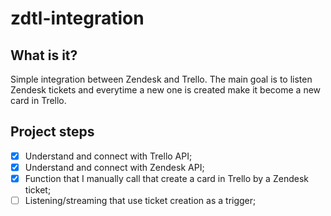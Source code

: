 # zdtl-integration

## What is it?

Simple integration between Zendesk and Trello. The main goal is to listen Zendesk tickets and everytime a new one is created make it become a new card in Trello.

## Project steps

- [x] Understand and connect with Trello API;
- [x] Understand and connect with Zendesk API;
- [x] Function that I manually call that create a card in Trello by a Zendesk ticket;
- [ ] Listening/streaming that use ticket creation as a trigger;

